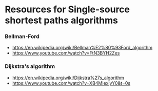 # Resources for Single-source shortest paths algorithms

### Bellman-Ford
  - https://en.wikipedia.org/wiki/Bellman%E2%80%93Ford_algorithm
  - https://www.youtube.com/watch?v=FtN3BYH2Zes

### Dijkstra's algorithm
  - https://en.wikipedia.org/wiki/Dijkstra%27s_algorithm 
  - https://www.youtube.com/watch?v=XB4MIexjvY0&t=0s